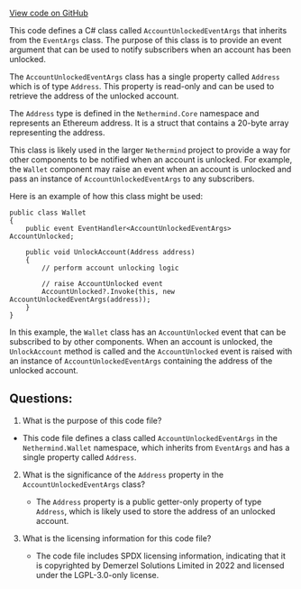 [View code on GitHub](https://github.com/nethermindeth/nethermind/Nethermind.Wallet/AccountUnlockedEventArgs.cs)

This code defines a C# class called `AccountUnlockedEventArgs` that inherits from the `EventArgs` class. The purpose of this class is to provide an event argument that can be used to notify subscribers when an account has been unlocked. 

The `AccountUnlockedEventArgs` class has a single property called `Address` which is of type `Address`. This property is read-only and can be used to retrieve the address of the unlocked account. 

The `Address` type is defined in the `Nethermind.Core` namespace and represents an Ethereum address. It is a struct that contains a 20-byte array representing the address. 

This class is likely used in the larger `Nethermind` project to provide a way for other components to be notified when an account is unlocked. For example, the `Wallet` component may raise an event when an account is unlocked and pass an instance of `AccountUnlockedEventArgs` to any subscribers. 

Here is an example of how this class might be used:

```
public class Wallet
{
    public event EventHandler<AccountUnlockedEventArgs> AccountUnlocked;

    public void UnlockAccount(Address address)
    {
        // perform account unlocking logic

        // raise AccountUnlocked event
        AccountUnlocked?.Invoke(this, new AccountUnlockedEventArgs(address));
    }
}
```

In this example, the `Wallet` class has an `AccountUnlocked` event that can be subscribed to by other components. When an account is unlocked, the `UnlockAccount` method is called and the `AccountUnlocked` event is raised with an instance of `AccountUnlockedEventArgs` containing the address of the unlocked account.
## Questions: 
 1. What is the purpose of this code file?
   - This code file defines a class called `AccountUnlockedEventArgs` in the `Nethermind.Wallet` namespace, which inherits from `EventArgs` and has a single property called `Address`.

2. What is the significance of the `Address` property in the `AccountUnlockedEventArgs` class?
   - The `Address` property is a public getter-only property of type `Address`, which is likely used to store the address of an unlocked account.

3. What is the licensing information for this code file?
   - The code file includes SPDX licensing information, indicating that it is copyrighted by Demerzel Solutions Limited in 2022 and licensed under the LGPL-3.0-only license.
